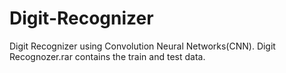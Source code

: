 # Digit-Recognizer
Digit Recognizer using Convolution Neural Networks(CNN). Digit Recognozer.rar contains the train and test data.
